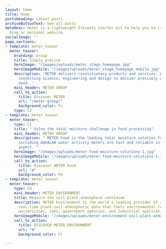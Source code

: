 ```yaml
---
layout: home
title: Home
postsHeading: Latest posts
archiveButtonText: See all posts
metaDesc: meter is a lightweight Eleventy starter kit to help you to create your own
  blog or personal website.
socialImage: ''
page_sections:
- template: meter_teaser
  meter_teaser:
    branding: Group
    title: Simply precise
    heroImage: "/images/uploads/meter_stage_homepage.jpg"
    heroImageMobile: "/images/uploads/meter_stage_homepage_mobile.jpg"
    description: 'METER delivers revolutionary products and services. We do this by
      connecting science, engineering and design to deliver precisely what our customers
      need. '
    mini_header: METER GROUP
    call_to_action:
      title: Discover METER
      url: "/meter-group/"
      background_color: Fv
    type: CJ
- template: meter_teaser
  meter_teaser:
    type: CI
    title: " Solve the total moisture challenge in food processing"
    mini_header: METER GROUP
    description: " METER Food is the leading total moisture solution for food manufacturers
      including AQUALAB water activity meters are fast and reliable in every single
      aspect. "
    heroImage: "/images/uploads/meter-food-moisture-solutions-1.jpg"
    heroImageMobile: "/images/uploads/meter-food-moisture-solutions-1.jpg"
    call_to_action:
      title: Discover METER Food
      url: "#"
      background_color: Fm
- template: meter_teaser
  meter_teaser:
    type: CH
    mini_header: METER ENVIRONMENT
    title: Measure the soil-plant-atmosphere continuum
    description: METER Environment is the world's leading provider of advanced, cloud-connected,
      real-time plant-soil-atmospheric data that fuels environmental research at top
      universities, labs, government agencies, and industrial applications.
    heroImageMobile: "/images/uploads/meter-environment-soil-plant-atmosphere-continuum.jpg"
    call_to_action:
      title: DISCOVER METER ENVIRONMENT
      url: "#"
      background_color: Fl

---
```

